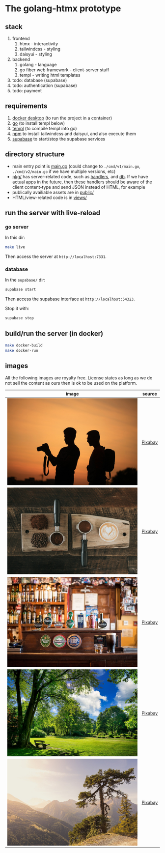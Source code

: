 # The golang-htmx prototype

## stack

1. frontend
    1. htmx - interactivity
    1. tailwindcss - styling
    1. daisyui - styling
1. backend
    1. golang - language
    1. go fiber web framework - client-server stuff
    1. templ - writing html templates
1. todo: database (supabase)
1. todo: authentication (supabase)
1. todo: payment

## requirements

1. [docker desktop](https://docs.docker.com/desktop/install/mac-install/)
   (to run the project in a container)
1. [go](https://go.dev/doc/install) (to install templ below)
1. [templ](https://templ.guide/quick-start/installation) (to compile templ into
   go)
1. [npm](https://docs.npmjs.com/downloading-and-installing-node-js-and-npm) to
   install tailwindcss and daisyui, and also execute them
1. [supabase](https://supabase.com/docs/guides/cli/getting-started?queryGroups=platform&platform=macos)
   to start/stop the supabase services

## directory structure

* main entry point is [main.go](./main.go) (could change to `./cmd/v1/main.go`,
  `./cmd/v2/main.go` if we have multiple versions, etc)
* [pkg/](./pkg/) has server-related code, such as [handlers](./pkg/handlers/),
  and [db](./pkg/handlers/). If we have actual apps in the future, then these
  handlers should be aware of the client content-type and send JSON instead of
  HTML, for example
* publically availiable assets are in [public/](./public/)
* HTML/view-related code is in [views/](./views/)

## run the server with live-reload

### go server

In this dir:

```sh
make live
```

Then access the server at `http://localhost:7331`.

### database

In the `supabase/` dir:

```sh
supabase start
```

Then access the supabase interface at `http://localhost:54323`.

Stop it with:

```sh
supabase stop
```

## build/run the server (in docker)

```sh
make docker-build
make docker-run
```

## images

All the following images are royalty free. License states as long as we do not
sell the content as ours then is ok to be used on the platform.

| image | source |
| ----- | ------ |
| ![default/selfie](./public/images/MenSilhouettesCamera.jpg) | [Pixabay](https://pixabay.com/photos/men-silhouettes-camera-photographer-1777352/) |
| ![cafe](./public/images/CoffeeBeansSeed.jpg)                | [Pixabay](https://pixabay.com/photos/coffee-beans-seed-powder-wooden-2560260/)     |
| ![pub](./public/images/IrishPubLocal.jpg)                   | [Pixabay](https://pixabay.com/photos/bar-local-ireland-irish-pub-pub-209148/)      |
| ![park](./public/images/ParkBenchForest.jpg)                | [Pixabay](https://pixabay.com/photos/park-bench-park-forest-meadow-6607626/)       |
| ![hike](./public/images/MountainHikeFall.jpg)               | [Pixabay](https://pixabay.com/photos/mountains-hike-fall-rosswald-8411954/)        |
